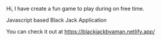 Hi, I have create a fun game to play during on free time.

Javascript based Black Jack Application

You can check it out at https://blackjackbyaman.netlify.app/

